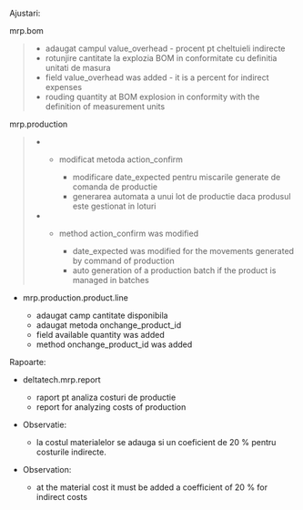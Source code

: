 Ajustari:

mrp.bom

> - adaugat campul value_overhead - procent pt cheltuieli indirecte
> - rotunjire cantitate la explozia BOM in conformitate cu definitia unitati de masura
> - field value_overhead was added - it is a percent for indirect expenses
> - rouding quantity at BOM explosion in conformity with the definition of measurement units

mrp.production

> - - modificat metoda action_confirm
>
>     - modificare date_expected pentru miscarile generate de comanda de productie
>     - generarea automata a unui lot de productie daca produsul este gestionat in loturi
>
> - - method action_confirm was modified
>
>     - date_expected was modified for the movements generated by command of production
>     - auto generation of a production batch if the product is managed in batches

- mrp.production.product.line

  - adaugat camp cantitate disponibila
  - adaugat metoda onchange_product_id
  - field available quantity was added
  - method onchange_product_id was added

Rapoarte:

- deltatech.mrp.report

  - raport pt analiza costuri de productie
  - report for analyzing costs of production

- Observatie:

  - la costul materialelor se adauga si un coeficient de 20 % pentru costurile indirecte.

- Observation:

  - at the material cost it must be added a coefficient of 20 % for indirect costs
